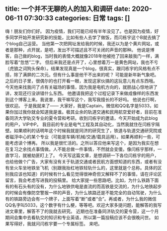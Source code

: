 title: 一个并不无聊的人的加入和调研
date: 2020-06-11 07:30:33
categories: 日常
tags: []
---
嗨！朋友们你们好。
因为疫情，我们可能已经有半年没见了。也是因为疫情，好多同学开始开发研究新的技能，比如有些人去学了做饭，而闫栋宇这个B就去搞了个blog自己运营。
当他第一次把网址发给我的时候，我还以为是个黄片网站，或者是那种，点开就，是吧，发出不可描述且不可关闭的声音的那种。
他说是博客，自己做的blog，当时我的表情大概就像2018年他被抢了回来敲我门一样，满脸写着“忽悠”二字。
但后来我还是点开了，心里想着万一是黄色网站，我也不亏（虎狼之词狗头保命）。结果发现真是一个blog，很真实，跟闫栋宇的风格有点不搭，除了满屏的二次元。但有什么事是他干不出来的呢？
可能是新年新气象吧。
之后的日子里，很偶尔的也打开看一眼，发现这家伙搞的这玩意儿有点东西哦。
今天他来找我问了点有关磁场的事情，因为我是电机方向的，就胆战心惊地讲了讲，发现还行没讲错什么东西。
他邀请我把这个过程记录下来做成像样的东西发到这个博客上来。我说害，我干嘛写这个，我写我擅长的不好吗。
他说也行啊，很欢迎。
于是我就来了——
大家好，我是Captain，微信和QQ名字是5033，如果你加过我你就会知道我是谁。极其业余的轨道交通和民用航空爱好者，目前在准备同济大学轨交专业的夏令营和考研。收到闫栋宇的邀请，今天开始成为此blog的用户，VIP中P。
我目前的专业是电气工程及其自动化，当然我就住在闫栋宇隔壁。如果顺利的话明年这个时候我就是同济的研究生了，铁道与轨道交通研究院或者磁浮中心的某个专业（可能是车辆/机械/交通/载具运用）。如果再顺利一些，可能考虑读个博再。
所以我是很忙活的。之所以答应他来写这个，是因为我实在想在复习之余找点事情做。人不能总做一件事情，不然就会变傻。像闫栋宇那样，一直学习，就被劫匪盯上了。
今天写这篇文章，是想调研一下各位闫栋宇的用户，也给他做个广告，大家有没有关于轨道交通或者民航方面想知道的东西，或者有没有坐火车坐地铁坐飞机（别跟我抬杠地铁轻轨什么的，这里就是个总称。具体的区别我应该也知道）的时候有什么看见觉得很神奇但又解释不了的事情，请在评论区留言，我会考虑写进我的投稿里。
给大家提一些思路吧。比如，为什么铁路下面有的有石头有的没有，为什么地铁供电是直流的而高铁是交流的，为什么地铁起步的时候会有像防空警报一样的声音，为什么铁路还是不能完全的自动驾驶，为什么有的铁路旁边会有一个牌子，上面写着“断”或者“合”。再或者，为什么我的微信QQ名字叫5033，这个数字有什么梗，等等吧。欢迎大家多提问题，能解答的我写进文章里，解答不了的我就去研究。
近期也在准备同济轨交的夏令营，这一个月期间会集中去看轨交的知识和专业英语，所以第一篇投稿应该不会很晚问世。
如果写得好，我就问闫栋宇要一个专属标签。
来吧。
